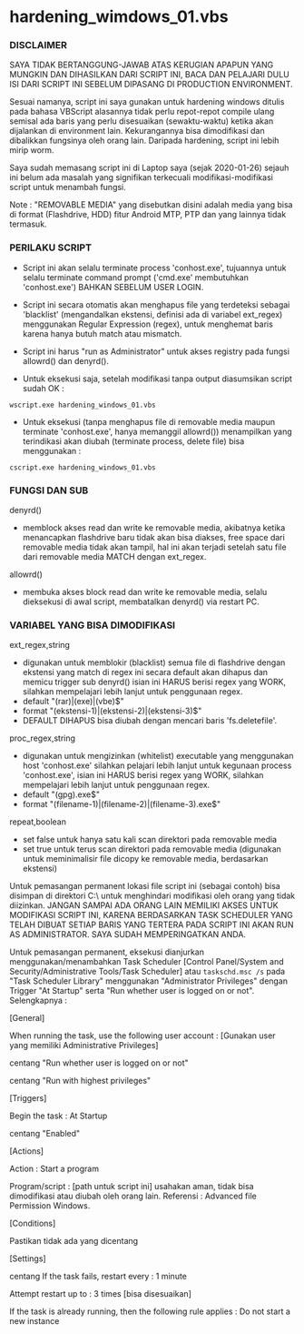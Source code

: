 # hardening_wimdows_01.vbs

### DISCLAIMER

SAYA TIDAK BERTANGGUNG-JAWAB ATAS KERUGIAN APAPUN YANG MUNGKIN DAN DIHASILKAN DARI SCRIPT INI, BACA DAN PELAJARI DULU ISI DARI SCRIPT INI SEBELUM DIPASANG DI PRODUCTION ENVIRONMENT.

Sesuai namanya, script ini saya gunakan untuk hardening windows ditulis pada bahasa VBScript alasannya tidak perlu repot-repot compile ulang semisal ada baris yang perlu disesuaikan (sewaktu-waktu) ketika akan dijalankan di environment lain. Kekurangannya bisa dimodifikasi dan dibalikkan fungsinya oleh orang lain. Daripada hardening, script ini lebih mirip worm.

Saya sudah memasang script ini di Laptop saya (sejak 2020-01-26) sejauh ini belum ada masalah yang signifikan terkecuali modifikasi-modifikasi script untuk menambah fungsi.

Note : "REMOVABLE MEDIA" yang disebutkan disini adalah media yang bisa di format (Flashdrive, HDD) fitur Android MTP, PTP dan yang lainnya tidak termasuk.

### PERILAKU SCRIPT

- Script ini akan selalu terminate process 'conhost.exe', tujuannya untuk selalu terminate command prompt ('cmd.exe' membutuhkan 'conhost.exe') BAHKAN SEBELUM USER LOGIN.

- Script ini secara otomatis akan menghapus file yang terdeteksi sebagai 'blacklist' (mengandalkan ekstensi, definisi ada di variabel ext_regex) menggunakan Regular Expression (regex), untuk menghemat baris karena hanya butuh match atau mismatch.

- Script ini harus "run as Administrator" untuk akses registry pada fungsi allowrd() dan denyrd().

- Untuk eksekusi saja, setelah modifikasi tanpa output diasumsikan script sudah OK :

```
wscript.exe hardening_windows_01.vbs
```

- Untuk eksekusi (tanpa menghapus file di removable media maupun terminate 'conhost.exe', hanya memanggil allowrd()) menampilkan yang terindikasi akan diubah (terminate process, delete file) bisa menggunakan :

```
cscript.exe hardening_windows_01.vbs
```

### FUNGSI DAN SUB

denyrd()
- memblock akses read dan write ke removable media, akibatnya ketika menancapkan flashdrive baru tidak akan bisa diakses, free space dari removable media tidak akan tampil, hal ini akan terjadi setelah satu file dari removable media MATCH dengan ext_regex.

allowrd()
- membuka akses block read dan write ke removable media, selalu dieksekusi di awal script, membatalkan denyrd() via restart PC.

### VARIABEL YANG BISA DIMODIFIKASI

ext_regex,string
- digunakan untuk memblokir (blacklist) semua file di flashdrive dengan ekstensi yang match di regex ini secara default akan dihapus dan memicu trigger sub denyrd() isian ini HARUS berisi regex yang WORK, silahkan mempelajari lebih lanjut untuk penggunaan regex.
- default "(rar)|(exe)|(vbe)$"
- format  "(ekstensi-1)|(ekstensi-2)|(ekstensi-3)$"
- DEFAULT DIHAPUS bisa diubah dengan mencari baris 'fs.deletefile'.

proc_regex,string
- digunakan untuk mengizinkan (whitelist) executable yang menggunakan host 'conhost.exe' silahkan pelajari lebih lanjut untuk kegunaan process 'conhost.exe', isian ini HARUS berisi regex yang WORK, silahkan mempelajari lebih lanjut untuk penggunaan regex.
- default "(gpg).exe$"
- format  "(filename-1)|(filename-2)|(filename-3).exe$"

repeat,boolean
- set false untuk hanya satu kali scan direktori pada removable media
- set true untuk terus scan direktori pada removable media (digunakan untuk meminimalisir file dicopy ke removable media, berdasarkan ekstensi)

Untuk pemasangan permanent lokasi file script ini (sebagai contoh) bisa disimpan di direktori C:\ untuk menghindari modifikasi oleh orang yang tidak diizinkan. JANGAN SAMPAI ADA ORANG LAIN MEMILIKI AKSES UNTUK MODIFIKASI SCRIPT INI, KARENA BERDASARKAN TASK SCHEDULER YANG TELAH DIBUAT SETIAP BARIS YANG TERTERA PADA SCRIPT INI AKAN RUN AS ADMINISTRATOR. SAYA SUDAH MEMPERINGATKAN ANDA.

Untuk pemasangan permanent, eksekusi dianjurkan menggunakan/menambahkan Task Scheduler [Control Panel/System and Security/Administrative Tools/Task Scheduler] atau `taskschd.msc /s` pada "Task Scheduler Library" menggunakan "Administrator Privileges" dengan Trigger "At Startup" serta "Run whether user is logged on or not". Selengkapnya :

[General]

When running the task, use the following user account : [Gunakan user yang memiliki Administrative Privileges]

centang "Run whether user is logged  on or not"

centang "Run with highest privileges"

[Triggers]

Begin the task : At Startup

centang "Enabled"

[Actions]

Action : Start a program

Program/script : [path untuk script ini] usahakan aman, tidak bisa dimodifikasi atau diubah oleh orang lain. Referensi : 
 Advanced file Permission Windows.

[Conditions]

Pastikan tidak ada yang dicentang

[Settings]

centang If the task fails, restart every : 1 minute

Attempt restart up to : 3 times [bisa disesuaikan]

If the task is already running, then the following rule applies : Do not start a new instance
